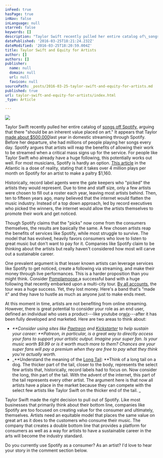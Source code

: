 ```yaml
---
inFeed: true
hasPage: true
inNav: false
inLanguage: null
starred: false
keywords: []
description: "Taylor Swift recently pulled her entire catalog of\_songs off Spotify, arguing that there “should be an inherent value placed on art.”\_ It appears that Taylor\_made about $500,000last year in domestic streaming through Spotify.\_ Before her departure, she had millions of people playing her songs every day. Spotify argues that artists will reap the benefits of allowing their work to be streamed when a critical mass signs up for the service.\_ For people like Taylor Swift who already have a huge following, this potentially works out well.\_ For most musicians, Spotify is hardly an option.\_This article\_in the Atlantic is a dose of reality, stating that it takes over 4 million plays per month on Spotify for an artist to make a paltry $1,160."
datePublished: '2016-03-25T18:21:24.232Z'
dateModified: '2016-03-25T18:20:59.004Z'
title: Taylor Swift and Equity for Artists
author: []
authors: []
publisher:
  name: null
  domain: null
  url: null
  favicon: null
sourcePath: _posts/2016-03-25-taylor-swift-and-equity-for-artists.md
published: true
url: taylor-swift-and-equity-for-artists/index.html
_type: Article

---
```

![](https://the-grid-user-content.s3-us-west-2.amazonaws.com/1f80d4e4-7e6d-4701-acb9-f81285ec46f0.jpg)

Taylor Swift recently pulled her entire catalog of [songs off Spotify][0], arguing that there "should be an inherent value placed on art."  It appears that Taylor [made about $500,000][1]last year in domestic streaming through Spotify.  Before her departure, she had millions of people playing her songs every day. Spotify argues that artists will reap the benefits of allowing their work to be streamed when a critical mass signs up for the service.  For people like Taylor Swift who already have a huge following, this potentially works out well.  For most musicians, Spotify is hardly an option. [This article][2] in the Atlantic is a dose of reality, stating that it takes over 4 million plays per month on Spotify for an artist to make a paltry $1,160\.

Historically, record label agents were the gate keepers who "picked" the artists they would represent.  Due to time and staff size, only a few artists were chosen to fill out a roster each year, leaving most artists behind.  Then, ten to fifteen years ago, many believed that the internet would flatten the music industry.   Instead of a top down approach, led by record executives who picked the winners, the internet would allow the artists themselves to promote their work and get noticed.

Though Spotify claims that the "picks" now come from the consumers themselves, the results are basically the same.  A few chosen artists reap the benefits of services like Spotify, while most struggle to survive.  The model that has evolved, heavily favors consumers who love to listen to great music but don't want to pay for it.  Companies like Spotify claim to be thinking about the artists but really haven't considered how most will carve out a sustainable career.

One prevalent argument is that lesser known artists can leverage services like Spotify to get noticed, create a following via streaming, and make their money through live performances.  This is a harder proposition than you might think.  Consider [Pomplamoose,][3]a successful band with a huge following that recently embarked upon a multi-city tour. [By all accounts][4], the tour was a huge success.  Yet, they lost money.  Here's a band that's "made it" and they have to hustle as much as anyone just to make ends meet.

At this moment in time, artists are not benefiting from online streaming.  However, there is great potential to consider your role as an end user, defined an individual who uses a product---like youtube or[wix][5]---after it has been fully developed and marketed.  Here are two areas to think about:

* _**Consider using sites like [Paetreon][6] and [Kickstarter][7] to help sustain your career: **Patreon, in particular, is a great way to directly access your fans to support your artistic output.  Imagine your super fan.  Is your music worth $9.99 or is it worth much more to them?  Chances are your super fans will pay a premium when they are free to pay what they think you're actually worth._
* _**Understand the meaning of the [Long Tail][8]: **Think of a long tail on a dog.  The thicker part of the tail, closer to the body, represents the select few artists that, historically, record labels had to focus on.  Now consider the long, thin  part of the tail.  With the advent of the internet, this part of the tail represents every other artist.  The argument here is that now all artists have a place in the market because they can compete with the select few artists like Taylor Swift on the thicker end of the tail.  _

Taylor Swift made the right decision to pull out of Spotify.  Like most businesses that primarily think about their bottom line, companies like Spotify are too focused on creating value for the consumer and ultimately, themselves.  Artists need an equitable model that places the same value on great art as it does to the customers who consume their music.  The company that creates a double bottom line that provides a platform for consumers as well as a way for artists to have a sustainable career in the arts will become the industry standard.

Do you currently use Spotify as a consumer?  As an artist?  I'd love to hear your story in the comment section below.

[0]: http://www.businessinsider.com/taylor-swift-explains-why-she-left-spotify-2014-11
[1]: http://www.businessinsider.com/how-much-taylor-swift-earned-from-spotify-2014-11#ixzz3Iy1t4TuB
[2]: http://www.theatlantic.com/business/archive/2011/11/how-musicians-really-make-money-in-one-long-graph/249267/
[3]: http://www.pomplamoose.com/
[4]: https://medium.com/@jackconte/pomplamoose-2014-tour-profits-67435851ba37
[5]: http://nathanielzeisler.com/category/the-arts/wix.com
[6]: http://www.patreon.com/
[7]: https://www.kickstarter.com/
[8]: http://archive.wired.com/wired/archive/12.10/tail.html